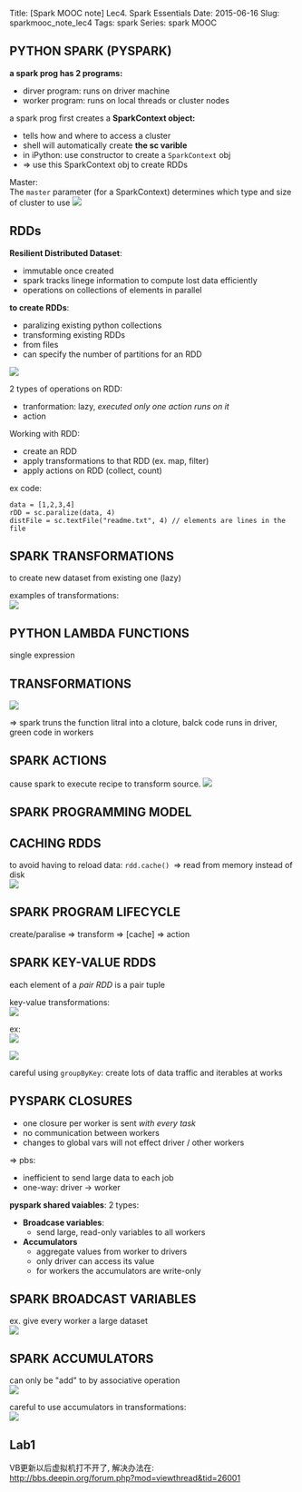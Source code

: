Title: [Spark MOOC note] Lec4. Spark Essentials
Date: 2015-06-16
Slug: sparkmooc_note_lec4
Tags: spark
Series: spark MOOC
 


PYTHON SPARK (PYSPARK)
----------------------
**a spark prog has 2 programs:** 

* dirver program: runs on driver machine
* worker program: runs on local threads or cluster nodes


a spark prog first creates a **SparkContext object:**

* tells how and where to access a cluster
* shell will automatically create **the sc varible**
* in iPython: use constructor to create a ``SparkContext`` obj
* ⇒ use this SparkContext obj to create RDDs


Master:  
The ``master`` parameter (for a SparkContext) determines which type and size of cluster to use
![](../images/./sparkmooc_note_lec4/pasted_image.png)

RDDs
----
**Resilient Distributed Dataset**:

* immutable once created
* spark tracks linege information to compute lost data efficiently
* operations on collections of elements in parallel


**to create RDDs**:

* paralizing existing python collections
* transforming existing RDDs
* from files
* can specify the number of partitions for an RDD


![](../images/./sparkmooc_note_lec4/pasted_image002.png)


2 types of operations on RDD:

* tranformation: lazy, *executed only one action runs on it*
* action


Working with RDD:

* create an RDD
* apply transformations to that RDD (ex. map, filter)
* apply actions on RDD (collect, count)


ex code:  

	data = [1,2,3,4]
	rDD = sc.paralize(data, 4)
	distFile = sc.textFile("readme.txt", 4) // elements are lines in the file


SPARK TRANSFORMATIONS
---------------------
to create new dataset from existing one (lazy)

examples of transformations:   
![](../images/./sparkmooc_note_lec4/pasted_image003.png)

PYTHON LAMBDA FUNCTIONS
-----------------------
single expression

TRANSFORMATIONS
---------------
![](../images/./sparkmooc_note_lec4/pasted_image004.png)

⇒ spark truns the function litral into a cloture, balck code runs in driver, green code in workers

SPARK ACTIONS
-------------
cause spark to execute recipe to transform source. 
![](../images/./sparkmooc_note_lec4/pasted_image006.png)

SPARK PROGRAMMING MODEL
-----------------------

CACHING RDDS
------------
to avoid having to reload data: ``rdd.cache() ``⇒ read from memory instead of disk  
![](../images/./sparkmooc_note_lec4/pasted_image007.png)

SPARK PROGRAM LIFECYCLE
-----------------------
create/paralise ⇒ transform ⇒ [cache] ⇒ action

SPARK KEY-VALUE RDDS
--------------------
each element of a *pair RDD* is a pair tuple

key-value transformations:   
![](../images/./sparkmooc_note_lec4/pasted_image008.png)

ex:  
![](../images/./sparkmooc_note_lec4/pasted_image009.png)

![](../images/./sparkmooc_note_lec4/pasted_image010.png)

careful using `groupByKey`: create lots of data traffic and iterables at works

PYSPARK CLOSURES
----------------

* one closure per worker is sent *with every task* 
* no communication between workers
* changes to global vars will not effect driver / other workers

⇒ pbs: 

* inefficient to send large data to each job
* one-way: driver → worker


**pyspark shared vaiables**: 
2 types: 

* **Broadcase variables**:
	* send large, read-only variables to all workers
* **Accumulators**
	* aggregate values from worker to drivers 
	* only driver can access its value
	* for workers the accumulators are write-only



SPARK BROADCAST VARIABLES
-------------------------
ex. give every worker a large dataset   
![](../images/./sparkmooc_note_lec4/pasted_image011.png)

SPARK ACCUMULATORS
------------------
can only be "add" to by associative operation   
![](../images/./sparkmooc_note_lec4/pasted_image012.png)

careful to use accumulators in transformations:   
![](../images/./sparkmooc_note_lec4/pasted_image013.png)


Lab1
----
VB更新以后虚拟机打不开了, 解决办法在:   
<http://bbs.deepin.org/forum.php?mod=viewthread&tid=26001>

